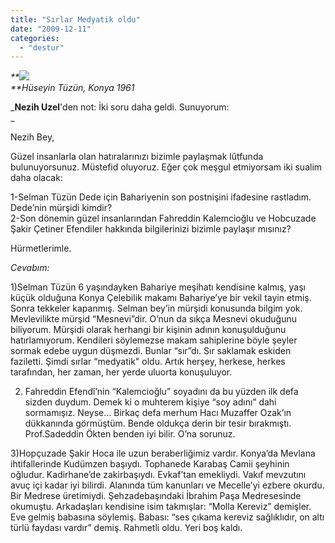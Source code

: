 ```yaml
---
title: "Sırlar Medyatik oldu"
date: "2009-12-11"
categories: 
  - "destur"
---
```


_**![](/uploads/image/konya.jpg)  
**Hüseyin Tüzün, Konya 1961_

_**Nezih Uzel**'den not: İki soru daha geldi. Sunuyorum:  
_

Nezih Bey,

Güzel insanlarla olan hatıralarınızı bizimle paylaşmak lûtfunda bulunuyorsunuz. Müstefid oluyoruz. Eğer çok meşgul etmiyorsam iki sualim daha olacak:

1-Selman Tüzün Dede için Bahariyenin son postnişini ifadesine rastladım. Dede’nin mürşidi kimdir?  
2-Son dönemin güzel insanlarından Fahreddin Kalemcioğlu ve Hobcuzade Şakir Çetiner Efendiler hakkında bilgilerinizi bizimle paylaşır mısınız?

Hürmetlerimle.

_Cevabım:_

1)Selman Tüzün 6 yaşındayken Bahariye meşihatı kendisine kalmış, yaşı küçük olduğuna Konya Çelebilik makamı Bahariye’ye bir vekil tayin etmiş. Sonra tekkeler kapanmış. Selman bey’in mürşidi konusunda bilgim yok. Mevlevilikte mürşid “Mesnevi”dir. O’nun da sıkça Mesnevi okuduğunu biliyorum. Mürşidi olarak herhangi bir kişinin adının konuşulduğunu hatırlamıyorum. Kendileri söylemezse makam sahiplerine böyle şeyler sormak edebe uygun düşmezdi. Bunlar “sır”dı. Sır saklamak eskiden faziletti. Şimdi sırlar “medyatik" oldu. Artık herşey, herkese, herkes tarafından, her zaman, her yerde uluorta konuşuluyor.

2) Fahreddin Efendî’nin “Kalemcioğlu” soyadını da bu yüzden ilk defa sizden duydum. Demek ki o muhterem kişiye “soy adını” dahi sormamışız. Neyse… Birkaç defa merhum Hacı Muzaffer Ozak’ın dükkanında görmüştüm. Bende oldukça derin bir tesir bırakmıştı. Prof.Sadeddin Ökten benden iyi bilir. O’na sorunuz.  
  
3)Hopçuzade Şakir Hoca ile uzun beraberliğimiz vardır. Konya’da Mevlana ihtifallerinde Kudümzen başıydı. Tophanede Karabaş Camii şeyhinin oğludur. Kadirhane’de zakirbaşıydı. Evkaf’tan emekliydi. Vakıf mevzutını avuç içi kadar iyi bilirdi. Alanında tüm kanunları ve Mecelle’yi ezbere okurdu. Bir Medrese üretimiydi. Şehzadebaşındaki İbrahim Paşa Medresesinde okumuştu. Arkadaşları kendisine isim takmışlar: “Molla Kereviz” demişler. Eve gelmiş babasına söylemiş. Babası: “ses çıkama kereviz sağlıklıdır, on altı türlü faydası vardır” demiş. Rahmetli oldu. Yeri boş kaldı.
